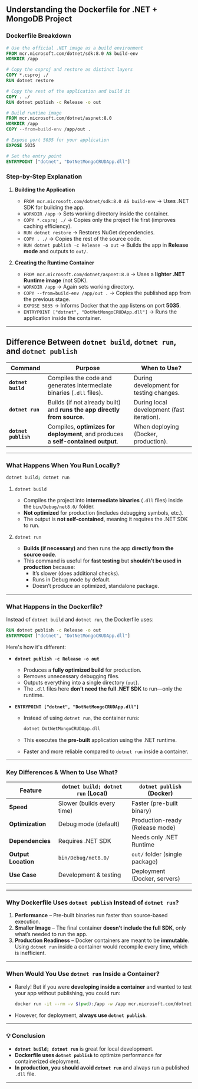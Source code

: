 ## Understanding the Dockerfile for .NET + MongoDB Project

### Dockerfile Breakdown

```dockerfile
# Use the official .NET image as a build environment
FROM mcr.microsoft.com/dotnet/sdk:8.0 AS build-env
WORKDIR /app

# Copy the csproj and restore as distinct layers
COPY *.csproj ./
RUN dotnet restore

# Copy the rest of the application and build it
COPY . ./
RUN dotnet publish -c Release -o out

# Build runtime image
FROM mcr.microsoft.com/dotnet/aspnet:8.0
WORKDIR /app
COPY --from=build-env /app/out .

# Expose port 5035 for your application
EXPOSE 5035

# Set the entry point
ENTRYPOINT ["dotnet", "DotNetMongoCRUDApp.dll"]
```

### **Step-by-Step Explanation**

1. **Building the Application**
   - `FROM mcr.microsoft.com/dotnet/sdk:8.0 AS build-env` → Uses .NET SDK for building the app.
   - `WORKDIR /app` → Sets working directory inside the container.
   - `COPY *.csproj ./` → Copies only the project file first (improves caching efficiency).
   - `RUN dotnet restore` → Restores NuGet dependencies.
   - `COPY . ./` → Copies the rest of the source code.
   - `RUN dotnet publish -c Release -o out` → Builds the app in **Release mode** and outputs to `out/`.

2. **Creating the Runtime Container**
   - `FROM mcr.microsoft.com/dotnet/aspnet:8.0` → Uses a **lighter .NET Runtime image** (not SDK).
   - `WORKDIR /app` → Again sets working directory.
   - `COPY --from=build-env /app/out .` → Copies the published app from the previous stage.
   - `EXPOSE 5035` → Informs Docker that the app listens on port **5035**.
   - `ENTRYPOINT ["dotnet", "DotNetMongoCRUDApp.dll"]` → Runs the application inside the container.

---

## **Difference Between `dotnet build`, `dotnet run`, and `dotnet publish`**

| Command | Purpose | When to Use? |
| --- | --- | --- |
| **`dotnet build`** | Compiles the code and generates intermediate binaries (`.dll` files). | During development for testing changes. |
| **`dotnet run`** | Builds (if not already built) and **runs the app directly from source**. | During local development (fast iteration). |
| **`dotnet publish`** | Compiles, **optimizes for deployment**, and produces a **self-contained output**. | When deploying (Docker, production). |

---

### **What Happens When You Run Locally?**

```sh
dotnet build; dotnet run
```

1. `dotnet build`
   - Compiles the project into **intermediate binaries** (`.dll` files) inside the `bin/Debug/net8.0/` folder.
   - **Not optimized** for production (includes debugging symbols, etc.).
   - The output is **not self-contained**, meaning it requires the .NET SDK to run.

2. `dotnet run`
   - **Builds (if necessary)** and then runs the app **directly from the source code**.
   - This command is useful for **fast testing** but **shouldn’t be used in production** because:
     - It’s slower (does additional checks).
     - Runs in Debug mode by default.
     - Doesn’t produce an optimized, standalone package.

---

### **What Happens in the Dockerfile?**

Instead of `dotnet build` and `dotnet run`, the Dockerfile uses:

```dockerfile
RUN dotnet publish -c Release -o out
ENTRYPOINT ["dotnet", "DotNetMongoCRUDApp.dll"]
```

Here's how it's different:

- **`dotnet publish -c Release -o out`**
  - Produces a **fully optimized build** for production.
  - Removes unnecessary debugging files.
  - Outputs everything into a single directory (`out`).
  - The `.dll` files here **don’t need the full .NET SDK** to run—only the runtime.

- **`ENTRYPOINT ["dotnet", "DotNetMongoCRUDApp.dll"]`**
  - Instead of using `dotnet run`, the container runs:
    
    ```sh
    dotnet DotNetMongoCRUDApp.dll
    ```
  
  - This executes the **pre-built** application using the .NET runtime.
  - Faster and more reliable compared to `dotnet run` inside a container.

---

### **Key Differences & When to Use What?**

| Feature | `dotnet build; dotnet run` (Local) | `dotnet publish` (Docker) |
| --- | --- | --- |
| **Speed** | Slower (builds every time) | Faster (pre-built binary) |
| **Optimization** | Debug mode (default) | Production-ready (Release mode) |
| **Dependencies** | Requires .NET SDK | Needs only .NET Runtime |
| **Output Location** | `bin/Debug/net8.0/` | `out/` folder (single package) |
| **Use Case** | Development & testing | Deployment (Docker, servers) |

---

### **Why Dockerfile Uses `dotnet publish` Instead of `dotnet run`?**

1. **Performance** – Pre-built binaries run faster than source-based execution.
2. **Smaller Image** – The final container **doesn’t include the full SDK**, only what’s needed to run the app.
3. **Production Readiness** – Docker containers are meant to be **immutable**. Using `dotnet run` inside a container would recompile every time, which is inefficient.

---

### **When Would You Use `dotnet run` Inside a Container?**

- Rarely! But if you were **developing inside a container** and wanted to test your app without publishing, you could run:
  
  ```sh
  docker run -it --rm -v $(pwd):/app -w /app mcr.microsoft.com/dotnet/sdk:8.0 dotnet run
  ```
  
- However, for deployment, **always use `dotnet publish`**.

---

### **💡 Conclusion**

- **`dotnet build; dotnet run`** is great for local development.
- **Dockerfile uses `dotnet publish`** to optimize performance for containerized deployment.
- **In production, you should avoid `dotnet run`** and always run a published `.dll` file.

---

